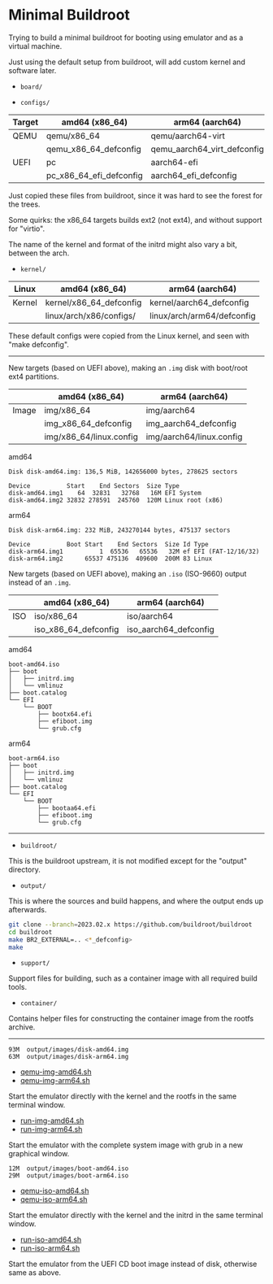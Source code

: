 # Minimal Buildroot

Trying to build a minimal buildroot for booting using emulator and as a virtual machine.

Just using the default setup from buildroot, will add custom kernel and software later.

* `board/`

* `configs/`

| Target   | amd64 (x86_64)                    | arm64 (aarch64)               |
| -------- | --------------------------------- | ----------------------------- |
| QEMU     | qemu/x86_64                       | qemu/aarch64-virt             |
|          | qemu_x86_64_defconfig             | qemu_aarch64_virt_defconfig   |
| UEFI     | pc                                | aarch64-efi                   |
|          | pc_x86_64_efi_defconfig           | aarch64_efi_defconfig         |

Just copied these files from buildroot, since it was hard to see the forest for the trees.

Some quirks: the x86_64 targets builds ext2 (not ext4), and without support for "virtio".

The name of the kernel and format of the initrd might also vary a bit, between the arch.

* `kernel/`

| Linux    | amd64 (x86_64)                    | arm64 (aarch64)               |
| -------- | --------------------------------- | ----------------------------- |
| Kernel   | kernel/x86_64_defconfig           | kernel/aarch64_defconfig      |
|          | linux/arch/x86/configs/           | linux/arch/arm64/defconfig    |

These default configs were copied from the Linux kernel, and seen with "make defconfig".

----

New targets (based on UEFI above), making an `.img` disk with boot/root ext4 partitions.

|          | amd64 (x86_64)                    | arm64 (aarch64)               |
| -------- | --------------------------------- | ----------------------------- |
| Image    | img/x86_64                        | img/aarch64                   |
|          | img_x86_64_defconfig              | img_aarch64_defconfig         |
|          | img/x86_64/linux.config           | img/aarch64/linux.config      |

amd64
```
Disk disk-amd64.img: 136,5 MiB, 142656000 bytes, 278625 sectors

Device          Start    End Sectors  Size Type
disk-amd64.img1    64  32831   32768   16M EFI System
disk-amd64.img2 32832 278591  245760  120M Linux root (x86)
```

arm64
```
Disk disk-arm64.img: 232 MiB, 243270144 bytes, 475137 sectors

Device          Boot Start    End Sectors  Size Id Type
disk-arm64.img1          1  65536   65536   32M ef EFI (FAT-12/16/32)
disk-arm64.img2      65537 475136  409600  200M 83 Linux
```

New targets (based on UEFI above), making an `.iso` (ISO-9660) output instead of an `.img`.

|          | amd64 (x86_64)                    | arm64 (aarch64)               |
| -------- | --------------------------------- | ----------------------------- |
| ISO      | iso/x86_64                        | iso/aarch64                   |
|          | iso_x86_64_defconfig              | iso_aarch64_defconfig         |

amd64
```
boot-amd64.iso
├── boot
│   ├── initrd.img
│   └── vmlinuz
├── boot.catalog
└── EFI
    └── BOOT
        ├── bootx64.efi
        ├── efiboot.img
        └── grub.cfg
```

arm64
```
boot-arm64.iso
├── boot
│   ├── initrd.img
│   └── vmlinuz
├── boot.catalog
└── EFI
    └── BOOT
        ├── bootaa64.efi
        ├── efiboot.img
        └── grub.cfg
```

----

* `buildroot/`

This is the buildroot upstream, it is not modified except for the "output" directory.

* `output/`

This is where the sources and build happens, and where the output ends up afterwards.

```bash
git clone --branch=2023.02.x https://github.com/buildroot/buildroot
cd buildroot
make BR2_EXTERNAL=.. <*_defconfig>
make
```

* `support/`

Support files for building, such as a container image with all required build tools.

* `container/`

Contains helper files for constructing the container image from the rootfs archive.

----

```text
93M  output/images/disk-amd64.img
63M  output/images/disk-arm64.img
```

* [qemu-img-amd64.sh](qemu-img-amd64.sh)
* [qemu-img-arm64.sh](qemu-img-arm64.sh)

Start the emulator directly with the kernel and the rootfs in the same terminal window.

* [run-img-amd64.sh](run-img-amd64.sh)
* [run-img-arm64.sh](run-img-arm64.sh)

Start the emulator with the complete system image with grub in a new graphical window.

```text
12M  output/images/boot-amd64.iso
29M  output/images/boot-arm64.iso
```

* [qemu-iso-amd64.sh](qemu-iso-amd64.sh)
* [qemu-iso-arm64.sh](qemu-iso-arm64.sh)

Start the emulator directly with the kernel and the initrd in the same terminal window.

* [run-iso-amd64.sh](run-iso-amd64.sh)
* [run-iso-arm64.sh](run-iso-arm64.sh)

Start the emulator from the UEFI CD boot image instead of disk, otherwise same as above.
